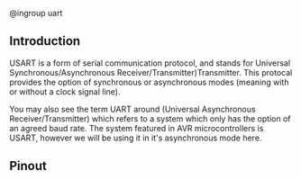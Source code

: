 @ingroup uart

## Introduction

USART is a form of serial communication protocol, and stands for Universal Synchronous/Asynchronous Receiver/Transmitter)Transmitter. This protocal provides the option of synchronous or asynchronous modes (meaning with or without a clock signal line).

You may also see the term UART around (Universal Asynchronous Receiver/Transmitter) which refers to a system which only has the option of an agreed baud rate. The system featured in AVR microcontrollers is USART, however we will be using it in it's asynchronous mode here.

## Pinout

